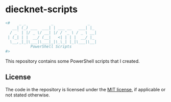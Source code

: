 # diecknet-scripts

```powershell
<#    _ _           _               _   
   __| (_) ___  ___| | ___ __   ___| |_ 
  / _` | |/ _ \/ __| |/ / '_ \ / _ \ __|
 | (_| | |  __/ (__|   <| | | |  __/ |_ 
  \__,_|_|\___|\___|_|\_\_| |_|\___|\__|
           PowerShell Scripts
#>
```

This repository contains some PowerShell scripts that I created.

## License

The code in the repository is licensed under the [MIT license](LICENSE.md), if applicable or not stated otherwise.
